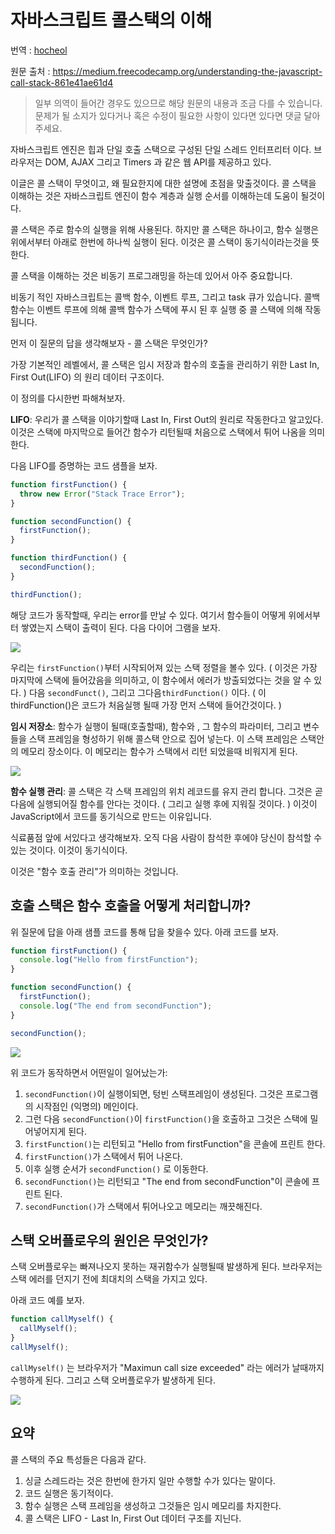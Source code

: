 # 자바스크립트 콜스택의 이해

번역 : [hocheol](https://github.com/chchoing88)

원문 출처 : https://medium.freecodecamp.org/understanding-the-javascript-call-stack-861e41ae61d4

> 일부 의역이 들어간 경우도 있으므로 해당 원문의 내용과 조금 다를 수 있습니다. 문제가 될 소지가 있다거나 혹은 수정이 필요한 사항이 있다면 있다면 댓글 달아 주세요.

자바스크립트 엔진은 힙과 단일 호출 스택으로 구성된 단일 스레드 인터프리터 이다. 브라우저는 DOM, AJAX 그리고 Timers 과 같은 웹 API를 제공하고 있다.

이글은 콜 스택이 무엇이고, 왜 필요한지에 대한 설명에 초점을 맞출것이다.
콜 스택을 이해하는 것은 자바스크립트 엔진이 함수 계층과 실행 순서를 이해하는데 도움이 될것이다.

콜 스택은 주로 함수의 실행을 위해 사용된다. 하지만 콜 스택은 하나이고, 함수 실행은 위에서부터 아래로 한번에 하나씩 실행이 된다. 이것은 콜 스택이 동기식이라는것을 뜻한다.

콜 스택을 이해하는 것은 비동기 프로그래밍을 하는데 있어서 아주 중요합니다.

비동기 적인 자바스크립트는 콜백 함수, 이벤트 루프, 그리고 task 큐가 있습니다. 콜백 함수는 이벤트 루프에 의해 콜백 함수가 스택에 푸시 된 후 실행 중 콜 스택에 의해 작동됩니다.

먼저 이 질문의 답을 생각해보자 - 콜 스택은 무엇인가?

가장 기본적인 레벨에서, 콜 스택은 임시 저장과 함수의 호출을 관리하기 위한 Last In, First Out(LIFO) 의 원리 데이터 구조이다.

이 정의를 다시한번 파해쳐보자.

**LIFO**: 우리가 콜 스택을 이야기할때 Last In, First Out의 원리로 작동한다고 알고있다. 이것은 스택에 마지막으로 들어간 함수가 리턴될때 처음으로 스택에서 튀어 나옴을 의미한다.

다음 LIFO를 증명하는 코드 샘플을 보자.

```javascript
function firstFunction() {
  throw new Error("Stack Trace Error");
}

function secondFunction() {
  firstFunction();
}

function thirdFunction() {
  secondFunction();
}

thirdFunction();
```

해당 코드가 동작할때, 우리는 error를 만날 수 있다. 여기서 함수들이 어떻게 위에서부터 쌓였는지 스택이 출력이 된다. 다음 다이어 그램을 보자.

![](https://cdn-images-1.medium.com/max/1600/1*LIuELJ2RTtwWExRWGdu_Hw.png)

우리는 `firstFunction()`부터 시작되어져 있는 스택 정렬을 볼수 있다. ( 이것은 가장 마지막에 스택에 들어갔음을 의미하고, 이 함수에서 에러가 방출되었다는 것을 알 수 있다. ) 다음 `secondFunct()`, 그리고 그다음`thirdFunction()` 이다. ( 이 thirdFunction()은 코드가 처음실행 될때 가장 먼저 스택에 들어간것이다. )

**임시 저장소**: 함수가 실행이 될때(호출할때), 함수와 , 그 함수의 파라미터, 그리고 변수들을 스택 프레임을 형성하기 위해 콜스택 안으로 집어 넣는다.
이 스택 프레임은 스택안의 메모리 장소이다. 이 메모리는 함수가 스택에서 리턴 되었을때 비워지게 된다.

![](https://cdn-images-1.medium.com/max/1600/1*PPkrowy4n_Pyehb_NdhLrg.png)

**함수 실행 관리**: 콜 스택은 각 스택 프레임의 위치 레코드를 유지 관리 합니다. 그것은 곧 다음에 실행되어질 함수를 안다는 것이다. ( 그리고 실행 후에 지워질 것이다. ) 이것이 JavaScript에서 코드를 동기식으로 만드는 이유입니다.

식료품점 앞에 서있다고 생각해보자. 오직 다음 사람이 참석한 후에야 당신이 참석할 수 있는 것이다. 이것이 동기식이다.

이것은 "함수 호출 관리"가 의미하는 것입니다.

## 호출 스택은 함수 호출을 어떻게 처리합니까?

위 질문에 답을 아래 샘플 코드를 통해 답을 찾을수 있다. 아래 코드를 보자.

```javascript
function firstFunction() {
  console.log("Hello from firstFunction");
}

function secondFunction() {
  firstFunction();
  console.log("The end from secondFunction");
}

secondFunction();
```

![](https://cdn-images-1.medium.com/max/1600/1*9iSkoJoXM0Ok8iQ5mOHl5Q.png)

위 코드가 동작하면서 어떤일이 일어났는가:

1. `secondFunction()`이 실행이되면, 텅빈 스택프레임이 생성된다. 그것은 프로그램의 시작점인 (익명의) 메인이다.
2. 그런 다음 `secondFunction()`이 `firstFunction()`을 호출하고 그것은 스택에 밀어넣어지게 된다.
3. `firstFunction()`는 리턴되고 "Hello from firstFunction"을 콘솔에 프린트 한다.
4. `firstFunction()`가 스택에서 튀어 나온다.
5. 이후 실행 순서가 `secondFunction()` 로 이동한다.
6. `secondFunction()`는 리턴되고 "The end from secondFunction"이 콘솔에 프린트 된다.
7. `secondFunction()`가 스택에서 튀어나오고 메모리는 깨끗해진다.

## 스택 오버플로우의 원인은 무엇인가?

스택 오버플로우는 빠져나오지 못하는 재귀함수가 실행될때 발생하게 된다.
브라우저는 스택 에러를 던지기 전에 최대치의 스택을 가지고 있다.

아래 코드 예를 보자.

```javascript
function callMyself() {
  callMyself();
}
callMyself();
```

`callMyself()` 는 브라우저가 "Maximun call size exceeded" 라는 에러가 날때까지 수행하게 된다. 그리고 스택 오버플로우가 발생하게 된다.

![](https://cdn-images-1.medium.com/max/800/1*JFRlgLp2uvbdVrh7WdmMrQ.png)

## 요약

콜 스택의 주요 특성들은 다음과 같다.

1. 싱글 스레드라는 것은 한번에 한가지 일만 수행할 수가 있다는 말이다.
2. 코드 실행은 동기적이다.
3. 함수 실행은 스택 프레임을 생성하고 그것들은 임시 메모리를 차지한다.
4. 콜 스택은 LIFO -  Last In, First Out 데이터 구조를 지닌다.
